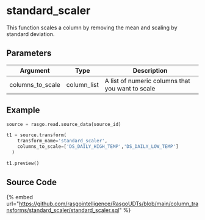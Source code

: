 

# standard_scaler

This function scales a column by removing the mean and scaling by standard deviation.


## Parameters

|     Argument     |    Type     |                   Description                    |
| ---------------- | ----------- | ------------------------------------------------ |
| columns_to_scale | column_list | A list of numeric columns that you want to scale |


## Example

```python
source = rasgo.read.source_data(source_id)

t1 = source.transform(
    transform_name='standard_scaler',
    columns_to_scale=['DS_DAILY_HIGH_TEMP','DS_DAILY_LOW_TEMP']
  )

t1.preview()

```

## Source Code

{% embed url="https://github.com/rasgointelligence/RasgoUDTs/blob/main/column_transforms/standard_scaler/standard_scaler.sql" %}

